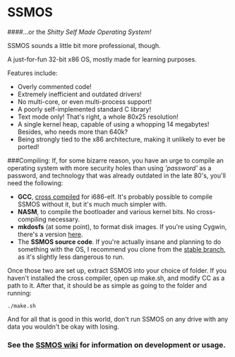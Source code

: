 # SSMOS
####...or the *Shitty Self Made Operating System!*

SSMOS sounds a little bit more professional, though.

A just-for-fun 32-bit x86 OS, mostly made for learning purposes.

Features include:
- Overly commented code!
- Extremely inefficient and outdated drivers!
- No multi-core, or even multi-process support!
- A poorly self-implemented standard C library!
- Text mode only! That's right, a whole 80x25 resolution!
- A single kernel heap, capable of using a whopping 14 megabytes! Besides, who needs more than 640k?
- Being strongly tied to the x86 architecture, making it unlikely to ever be ported!

###Compiling:
If, for some bizarre reason, you have an urge to compile an operating system with more security holes than using *'password'* as a password, and technology that was already outdated in the late 80's, you'll need the following:
- **GCC**, [cross compiled](http://wiki.osdev.org/GCC_Cross-Compiler) for i686-elf. It's probably possible to compile SSMOS without it, but it's much much simpler with.
- **NASM**, to compile the bootloader and various kernel bits. No cross-compiling necessary.
- **mkdosfs** (at some point), to format disk images. If you're using Cygwin, there's a version [here](https://github.com/rhlee/dosfstools-cygwin/tree/cygwin).
- The **SSMOS source code**. If you're actually insane and planning to do something with the OS, I recommend you clone from the [stable branch](https://github.com/Lexusjjss/SSMOS/tree/stable), as it's slightly less dangerous to run.

Once those two are set up, extract SSMOS into your choice of folder. If you haven't installed the cross compiler, open up make.sh, and modify CC as a path to it. After that, it should be as simple as going to the folder and running:

`./make.sh`

And for all that is good in this world, don't run SSMOS on any drive with any data you wouldn't be okay with losing.

### See the [SSMOS wiki](https://github.com/Lexusjjss/SSMOS/wiki) for information on development or usage.
